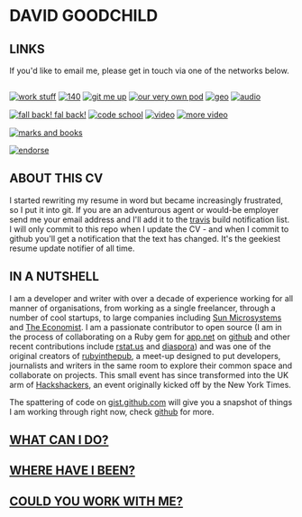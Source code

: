 # DAVID GOODCHILD

## LINKS

If you'd like to email me, please get in touch via one of the networks below.

<div style="width: 100%;">
  <a href="http://uk.linkedin.com/in/dgoodchild" title="serious work stuff"><img src="http://kaleidopunk.heroku.com/images/linkedin.png" alt="work stuff" class="icon" style="margin-top: 15px;"/></a>
  <a href="http://twitter.com/buddhamagnet" title="social media backbone"><img src="http://kaleidopunk.heroku.com/images/twitter.png" alt="140" class="icon" style="margin-top: 15px;"/></a>
  <a href="http://github.com/buddhamagnet" title="open source movements"><img src="http://kaleidopunk.heroku.com/images/github.png" alt="git me up" class="icon" style="margin-top: 15px;"/></a>
  <a href="http://diasporauk.com" title="decentralized social network"><img src="http://kaleidopunk.heroku.com/images/diaspora_d_32.png" alt="our very own pod" class="icon" style="margin-top: 15px;"/></a>
  <a href="https://foursquare.com/user/672637" title="where am I"><img src="http://kaleidopunk.heroku.com/images/foursquare.png" alt="geo" class="icon" style="margin-top: 15px;"/></a>
  <a href="http://soundcloud.com/buddhamagnet" title="audio goodness"><img src="http://kaleidopunk.heroku.com/images/soundcloud.png" alt="audio" class="icon" style="margin-top: 15px;"/></a> 
  <a href="http://identi.ca/buddhamagnet" title="the little social network that could"><img src="http://kaleidopunk.heroku.com/images/identi.png" alt="fall back! fal back!" class="icon" style="margin-top: 15px;"/></a>
  <a href="http://stackoverflow.com/users/451914/buddhamagnet" title="what I've been asking"><img src="http://kaleidopunk.heroku.com/images/stackoverflow.png" alt="code school" class="icon" style="margin-top: 15px;"/></a>
  <a href="http://vimeo.com/user334655/videos" title="my video stream"><img src="http://kaleidopunk.heroku.com/images/vimeo.png" alt="video" class="icon" style="margin-top: 15px;"/></a>
  <a href="http://youtube.com/buddhamagnet" title="my other video stream"><img src="http://kaleidopunk.heroku.com/images/youtube.png" alt="more video" class="icon" style="margin-top: 15px;"/></a>
  <a href="http://delicious.com/buddhamagnet" title="social bookmarking - does it for me"><img src="http://kaleidopunk.heroku.com/images/delicious.png" alt="marks and books" class="icon" style="margin-top: 15px;"/></a>
</div>

[![endorse](http://api.coderwall.com/buddhamagnet/endorsecount.png)](http://coderwall.com/buddhamagnet)

## ABOUT THIS CV

I started rewriting my resume in word but became increasingly frustrated, so I put it
into git. If you are an adventurous agent or would-be employer send me your email
address and I'll add it to the [travis](http://travis-ci.org) build notification list.
I will only commit to this repo when I update the CV - and when I commit to github
you'll get a notification that the text has changed. It's the geekiest resume update
notifier of all time.

## IN A NUTSHELL

I am a developer and writer with over a decade of experience working for all
manner of organisations, from working as a single freelancer, through a number
of cool startups, to large companies including [Sun Microsystems](http://sun.com)
and [The Economist](http://economist.com). I am a passionate contributor to
open source (I am in the process of collaborating on a Ruby gem for [app.net](http://alpha.app.net)
on [github](https://github.com/adn-rb) and other recent contributions include [rstat.us](https://github.com/hotsh/rstat.us) and
[diaspora](https://github.com/diaspora/diaspora)) and was one of the original creators
of [rubyinthepub](http://www.joannageary.com/2010/05/13/ruby-in-the-pub-3/), a meet-up
designed to put developers, journalists and writers in the same room to explore their
common space and collaborate on projects. This small event has since transformed into 
the UK arm of [Hackshackers](http://meetuplondon.hackshackers.com/), an event originally
kicked off by the New York Times.

The spattering of code on [gist.github.com](https://gist.github.com/buddhamagnet) will give
you a snapshot of things I am working through right now, check [github](http://github.com/buddhamagnet) for more.

## [WHAT CAN I DO?](https://github.com/buddhamagnet/cv/blob/master/skills.md)

## [WHERE HAVE I BEEN?](https://github.com/buddhamagnet/cv/blob/master/employment.md) 

## [COULD YOU WORK WITH ME?](https://github.com/buddhamagnet/cv/blob/master/me.md)